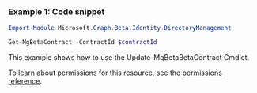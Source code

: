 ### Example 1: Code snippet

```powershellImport-Module Microsoft.Graph.Beta.Identity.DirectoryManagement

Get-MgBetaContract -ContractId $contractId
```
This example shows how to use the Update-MgBetaBetaContract Cmdlet.
To learn about permissions for this resource, see the [permissions reference](/graph/permissions-reference).

